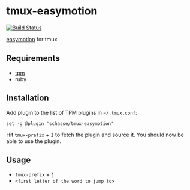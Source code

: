 # tmux-easymotion
[![Build Status](https://travis-ci.org/schasse/tmux-easymotion.svg?branch=master)](https://travis-ci.org/schasse/tmux-easymotion)

[easymotion](https://github.com/easymotion/vim-easymotion) for tmux.


## Requirements

* [tpm](https://github.com/tmux-plugins/tpm)
* ruby

## Installation

Add plugin to the list of TPM plugins in `~/.tmux.conf`:

```
set -g @plugin 'schasse/tmux-easymotion'
```
Hit `tmux-prefix` + <kbd>I</kbd> to fetch the plugin and source it. You should now be able to use the plugin.

## Usage

* `tmux-prefix` + <kbd>j</kbd>
* `<first letter of the word to jump to>`
